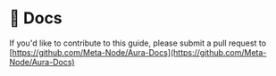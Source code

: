 # 📖 Docs

If you'd like to contribute to this guide, please submit a pull request to [https://github.com/Meta-Node/Aura-Docs](https://github.com/Meta-Node/Aura-Docs)
